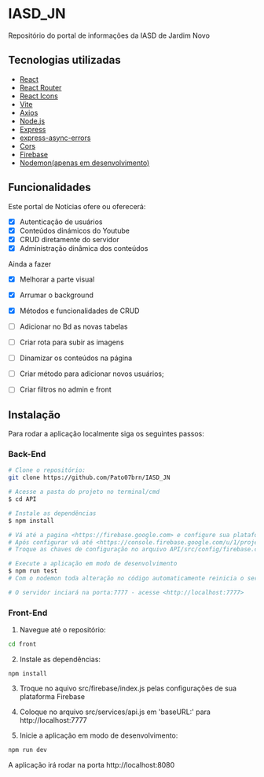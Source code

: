 # IASD_JN
Repositório do portal de informações da IASD de Jardim Novo

## Tecnologias utilizadas

- [React](https://react.dev)
- [React Router](https://reactrouter.com/en/main)
- [React Icons](https://react-icons.github.io/react-icons/)
- [Vite](https://vitejs.dev)
- [Axios](https://axios-http.com)
- [Node.js](https://nodejs.org/en/)
- [Express](https://expressjs.com)
- [express-async-errors](https://www.npmjs.com/package/express-async-errors)
- [Cors](https://www.npmjs.com/package/cors)
- [Firebase](firebase.google.com)
- [Nodemon(apenas em desenvolvimento)](https://nodemon.io)

## Funcionalidades
Este portal de Notícias ofere ou oferecerá:

- [x] Autenticação de usuários
- [x] Conteúdos dinámicos do Youtube
- [x] CRUD diretamente do servidor
- [x] Administração dinâmica dos conteúdos

Ainda a fazer

- [x] Melhorar a parte visual
- [x] Arrumar o background
- [x] Métodos e funcionalidades de CRUD
- [ ] Adicionar no Bd as novas tabelas
- [ ] Criar rota para subir as imagens
- [ ] Dinamizar os conteúdos na página
- [ ] Criar método para adicionar novos usuários;
- [ ] Criar filtros no admin e front


## Instalação

Para rodar a aplicação localmente siga os seguintes passos:

### Back-End

```bash
# Clone o repositório:
git clone https://github.com/Pato07brn/IASD_JN

# Acesse a pasta do projeto no terminal/cmd
$ cd API

# Instale as dependências
$ npm install

# Vá até a pagina <https://firebase.google.com> e configure sua plataforma
# Após configurar vá até <https://console.firebase.google.com/u/1/project/NOME_DO_SEU_PROJETO/settings/serviceaccounts/adminsdk> e gere uma chave privada
# Troque as chaves de configuração no arquivo API/src/config/firebase.config.js pelas que o seu projeto gerou ou crie um aquivo .env e coloque as chaves privadas para a mesma referência no arquivo API/src/config/firebase.config.j

# Execute a aplicação em modo de desenvolvimento
$ npm run test
# Com o nodemon toda alteração no código automaticamente reinicia o servidor

# O servidor inciará na porta:7777 - acesse <http://localhost:7777>
```
### Front-End
1. Navegue até o repositório:

```bash
cd front
```

2. Instale as dependências:

```
npm install
```
3. Troque no aquivo src/firebase/index.js pelas configurações de sua plataforma Firebase

4. Coloque no arquivo src/services/api.js em 'baseURL:' para http://localhost:7777

5. Inicie a aplicação em modo de desenvolvimento:
```bash
npm run dev
```
A aplicação irá rodar na porta http://localhost:8080
